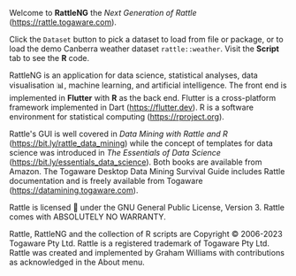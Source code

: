 Welcome to **RattleNG** the *Next Generation of Rattle*
(https://rattle.togaware.com).

Click the `Dataset` button to pick a dataset to load from file or
package, or to load the demo Canberra weather dataset
`rattle::weather`. Visit the **Script** tab to see the **R** code.

RattleNG is an application for data science, statistical analyses,
data visualisation 📊, machine learning, and artificial
intelligence. The front end is implemented in **Flutter** with **R**
as the back end. Flutter is a cross-platform framework implemented in
Dart (https://flutter.dev). R is a software environment for
statistical computing (https://rproject.org).

Rattle's GUI is well covered in *Data Mining with Rattle and R*
(https://bit.ly/rattle_data_mining) while the concept of templates for
data science was introduced in *The Essentials of Data Science*
(https://bit.ly/essentials_data_science). Both books are available
from Amazon. The Togaware Desktop Data Mining Survival Guide includes
Rattle documentation and is freely available from Togaware
(https://datamining.togaware.com).

Rattle is licensed 🪪 under the GNU General Public License,
Version 3. Rattle comes with ABSOLUTELY NO WARRANTY.

Rattle, RattleNG and the collection of R scripts are Copyright ©
2006-2023 Togaware Pty Ltd. Rattle is a registered trademark of
Togaware Pty Ltd. Rattle was created and implemented by Graham
Williams with contributions as acknowledged in the About menu.
